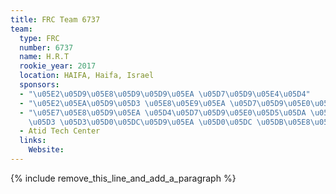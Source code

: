 ```yaml
---
title: FRC Team 6737
team:
  type: FRC
  number: 6737
  name: H.R.T
  rookie_year: 2017
  location: HAIFA, Haifa, Israel
  sponsors:
  - "\u05E2\u05D9\u05E8\u05D9\u05D9\u05EA \u05D7\u05D9\u05E4\u05D4"
  - "\u05E2\u05EA\u05D9\u05D3 \u05E8\u05E9\u05EA \u05D7\u05D9\u05E0\u05D5\u05DA"
  - "\u05E7\u05E8\u05D9\u05EA \u05D4\u05D7\u05D9\u05E0\u05D5\u05DA \u05E2\u05EA\u05D9\
    \u05D3 \u05D3\u05D0\u05DC\u05D9\u05EA \u05D0\u05DC \u05DB\u05E8\u05DE\u05DC"
  - Atid Tech Center
  links:
    Website:
---
```


{% include remove_this_line_and_add_a_paragraph %}
